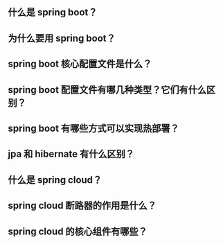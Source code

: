 ## 什么是 spring boot？
## 为什么要用 spring boot？
## spring boot 核心配置文件是什么？
## spring boot 配置文件有哪几种类型？它们有什么区别？
## spring boot 有哪些方式可以实现热部署？
## jpa 和 hibernate 有什么区别？
## 什么是 spring cloud？
## spring cloud 断路器的作用是什么？
## spring cloud 的核心组件有哪些？